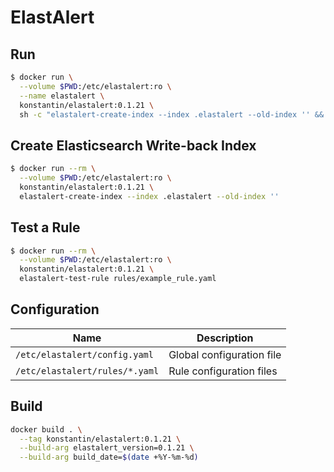 # ElastAlert

## Run

```sh
$ docker run \
  --volume $PWD:/etc/elastalert:ro \
  --name elastalert \
  konstantin/elastalert:0.1.21 \
  sh -c "elastalert-create-index --index .elastalert --old-index '' && exec elastalert"
```

## Create Elasticsearch Write-back Index

```sh
$ docker run --rm \
  --volume $PWD:/etc/elastalert:ro \
  konstantin/elastalert:0.1.21 \
  elastalert-create-index --index .elastalert --old-index ''
```

## Test a Rule

```sh
$ docker run --rm \
  --volume $PWD:/etc/elastalert:ro \
  konstantin/elastalert:0.1.21 \
  elastalert-test-rule rules/example_rule.yaml
```

## Configuration

| Name                           | Description               |
|--------------------------------|---------------------------|
| `/etc/elastalert/config.yaml`  | Global configuration file |
| `/etc/elastalert/rules/*.yaml` | Rule configuration files  |

## Build

```sh
docker build . \
  --tag konstantin/elastalert:0.1.21 \
  --build-arg elastalert_version=0.1.21 \
  --build-arg build_date=$(date +%Y-%m-%d)
```
